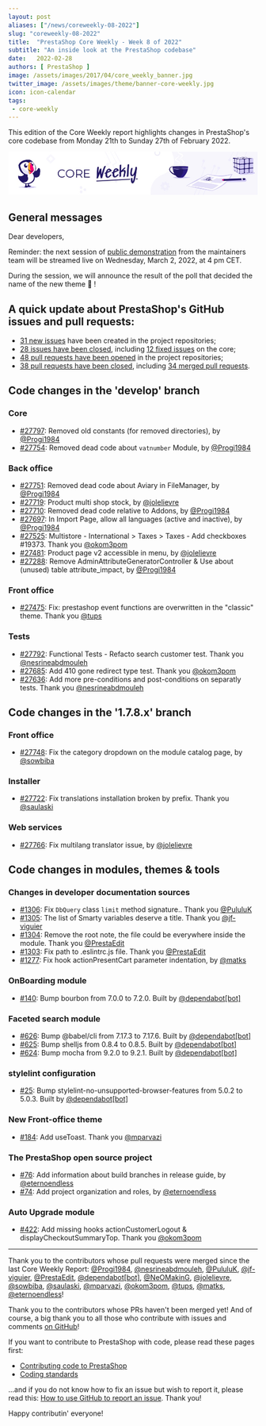 ```yaml
---
layout: post
aliases: ["/news/coreweekly-08-2022"]
slug: "coreweekly-08-2022"
title:  "PrestaShop Core Weekly - Week 8 of 2022"
subtitle: "An inside look at the PrestaShop codebase"
date:   2022-02-28
authors: [ PrestaShop ]
image: /assets/images/2017/04/core_weekly_banner.jpg
twitter_image: /assets/images/theme/banner-core-weekly.jpg
icon: icon-calendar
tags:
 - core-weekly
---
```


This edition of the Core Weekly report highlights changes in PrestaShop's core codebase from Monday 21th to Sunday 27th of February 2022.

![Core Weekly banner](/assets/images/2018/12/banner-core-weekly.jpg)

## General messages

Dear developers,

Reminder: the next session of [public demonstration](https://build.prestashop.com/news/upcoming-demo-2-2022/) from the maintainers team will be streamed live on Wednesday, March 2, 2022, at 4 pm CET.

During the session, we will announce the result of the poll that decided the name of the new theme :tada: !


## A quick update about PrestaShop's GitHub issues and pull requests:

- [31 new issues](https://github.com/search?q=org%3APrestaShop+is%3Apublic++-repo%3Aprestashop%2Fprestashop.github.io++is%3Aissue+created%3A2022-02-21..2022-02-27) have been created in the project repositories;
- [28 issues have been closed](https://github.com/search?q=org%3APrestaShop+is%3Apublic++-repo%3Aprestashop%2Fprestashop.github.io++is%3Aissue+closed%3A2022-02-21..2022-02-27), including [12 fixed issues](https://github.com/search?q=org%3APrestaShop+is%3Apublic++-repo%3Aprestashop%2Fprestashop.github.io++is%3Aissue+label%3Afixed+closed%3A2022-02-21..2022-02-27) on the core;
- [48 pull requests have been opened](https://github.com/search?q=org%3APrestaShop+is%3Apublic++-repo%3Aprestashop%2Fprestashop.github.io++is%3Apr+created%3A2022-02-21..2022-02-27) in the project repositories;
- [38 pull requests have been closed](https://github.com/search?q=org%3APrestaShop+is%3Apublic++-repo%3Aprestashop%2Fprestashop.github.io++is%3Apr+closed%3A2022-02-21..2022-02-27), including [34 merged pull requests](https://github.com/search?q=org%3APrestaShop+is%3Apublic++-repo%3Aprestashop%2Fprestashop.github.io++is%3Apr+merged%3A2022-02-21..2022-02-27).



## Code changes in the 'develop' branch


### Core
* [#27797](https://github.com/PrestaShop/PrestaShop/pull/27797): Removed old constants (for removed directories), by [@Progi1984](https://github.com/Progi1984)
* [#27754](https://github.com/PrestaShop/PrestaShop/pull/27754): Removed dead code about `vatnumber` Module, by [@Progi1984](https://github.com/Progi1984)


### Back office
* [#27751](https://github.com/PrestaShop/PrestaShop/pull/27751): Removed dead code about Aviary in FileManager, by [@Progi1984](https://github.com/Progi1984)
* [#27719](https://github.com/PrestaShop/PrestaShop/pull/27719): Product multi shop stock, by [@jolelievre](https://github.com/jolelievre)
* [#27710](https://github.com/PrestaShop/PrestaShop/pull/27710): Removed dead code relative to Addons, by [@Progi1984](https://github.com/Progi1984)
* [#27697](https://github.com/PrestaShop/PrestaShop/pull/27697): In Import Page, allow all languages (active and inactive), by [@Progi1984](https://github.com/Progi1984)
* [#27525](https://github.com/PrestaShop/PrestaShop/pull/27525): Multistore - International > Taxes > Taxes - Add checkboxes #19373. Thank you [@okom3pom](https://github.com/okom3pom)
* [#27481](https://github.com/PrestaShop/PrestaShop/pull/27481): Product page v2 accessible in menu, by [@jolelievre](https://github.com/jolelievre)
* [#27288](https://github.com/PrestaShop/PrestaShop/pull/27288): Remove AdminAttributeGeneratorController & Use about (unused) table attribute_impact, by [@Progi1984](https://github.com/Progi1984)


### Front office
* [#27475](https://github.com/PrestaShop/PrestaShop/pull/27475): Fix: prestashop event functions are overwritten in the "classic" theme. Thank you [@tups](https://github.com/tups)


### Tests
* [#27792](https://github.com/PrestaShop/PrestaShop/pull/27792): Functional Tests - Refacto search customer test. Thank you [@nesrineabdmouleh](https://github.com/nesrineabdmouleh)
* [#27685](https://github.com/PrestaShop/PrestaShop/pull/27685): Add 410 gone redirect type test. Thank you [@okom3pom](https://github.com/okom3pom)
* [#27636](https://github.com/PrestaShop/PrestaShop/pull/27636): Add more pre-conditions and post-conditions on separatly tests. Thank you [@nesrineabdmouleh](https://github.com/nesrineabdmouleh)


## Code changes in the '1.7.8.x' branch


### Front office
* [#27748](https://github.com/PrestaShop/PrestaShop/pull/27748): Fix the category dropdown on the module catalog page, by [@sowbiba](https://github.com/sowbiba)


### Installer
* [#27722](https://github.com/PrestaShop/PrestaShop/pull/27722): Fix translations installation broken by prefix. Thank you [@saulaski](https://github.com/saulaski)


### Web services
* [#27766](https://github.com/PrestaShop/PrestaShop/pull/27766): Fix multilang translator issue, by [@jolelievre](https://github.com/jolelievre)


## Code changes in modules, themes & tools


### Changes in developer documentation sources
* [#1306](https://github.com/PrestaShop/docs/pull/1306): Fix `DbQuery` class `limit` method signature.. Thank you [@PululuK](https://github.com/PululuK)
* [#1305](https://github.com/PrestaShop/docs/pull/1305): The list of Smarty variables deserve a title. Thank you [@jf-viguier](https://github.com/jf-viguier)
* [#1304](https://github.com/PrestaShop/docs/pull/1304): Remove the root note, the file could be everywhere inside the module. Thank you [@PrestaEdit](https://github.com/PrestaEdit)
* [#1303](https://github.com/PrestaShop/docs/pull/1303): Fix path to .eslintrc.js file. Thank you [@PrestaEdit](https://github.com/PrestaEdit)
* [#1277](https://github.com/PrestaShop/docs/pull/1277): Fix hook actionPresentCart parameter indentation, by [@matks](https://github.com/matks)


### OnBoarding module
* [#140](https://github.com/PrestaShop/welcome/pull/140): Bump bourbon from 7.0.0 to 7.2.0. Built by [@dependabot[bot]](https://github.com/apps/dependabot)


### Faceted search module
* [#626](https://github.com/PrestaShop/ps_facetedsearch/pull/626): Bump @babel/cli from 7.17.3 to 7.17.6. Built by [@dependabot[bot]](https://github.com/apps/dependabot)
* [#625](https://github.com/PrestaShop/ps_facetedsearch/pull/625): Bump shelljs from 0.8.4 to 0.8.5. Built by [@dependabot[bot]](https://github.com/apps/dependabot)
* [#624](https://github.com/PrestaShop/ps_facetedsearch/pull/624): Bump mocha from 9.2.0 to 9.2.1. Built by [@dependabot[bot]](https://github.com/apps/dependabot)


### stylelint configuration
* [#25](https://github.com/PrestaShop/stylelint-config/pull/25): Bump stylelint-no-unsupported-browser-features from 5.0.2 to 5.0.3. Built by [@dependabot[bot]](https://github.com/apps/dependabot)


### New Front-office theme
* [#184](https://github.com/PrestaShop/theme-refacto/pull/184): Add useToast. Thank you [@mparvazi](https://github.com/mparvazi)


### The PrestaShop open source project
* [#76](https://github.com/PrestaShop/open-source/pull/76): Add information about build branches in release guide, by [@eternoendless](https://github.com/eternoendless)
* [#74](https://github.com/PrestaShop/open-source/pull/74): Add project organization and roles, by [@eternoendless](https://github.com/eternoendless)


### Auto Upgrade module
* [#422](https://github.com/PrestaShop/autoupgrade/pull/422): Add missing hooks actionCustomerLogout & displayCheckoutSummaryTop. Thank you [@okom3pom](https://github.com/okom3pom)


<hr />

Thank you to the contributors whose pull requests were merged since the last Core Weekly Report: [@Progi1984](https://github.com/Progi1984), [@nesrineabdmouleh](https://github.com/nesrineabdmouleh), [@PululuK](https://github.com/PululuK), [@jf-viguier](https://github.com/jf-viguier), [@PrestaEdit](https://github.com/PrestaEdit), [@dependabot[bot]](https://github.com/apps/dependabot), [@NeOMakinG](https://github.com/NeOMakinG), [@jolelievre](https://github.com/jolelievre), [@sowbiba](https://github.com/sowbiba), [@saulaski](https://github.com/saulaski), [@mparvazi](https://github.com/mparvazi), [@okom3pom](https://github.com/okom3pom), [@tups](https://github.com/tups), [@matks](https://github.com/matks), [@eternoendless](https://github.com/eternoendless)!

Thank you to the contributors whose PRs haven't been merged yet! And of course, a big thank you to all those who contribute with issues and comments [on GitHub](https://github.com/PrestaShop/PrestaShop)!

If you want to contribute to PrestaShop with code, please read these pages first:

 * [Contributing code to PrestaShop](https://devdocs.prestashop.com/1.7/contribute/contribution-guidelines/)
 * [Coding standards](https://devdocs.prestashop.com/1.7/development/coding-standards/)

...and if you do not know how to fix an issue but wish to report it, please read this: [How to use GitHub to report an issue](https://devdocs.prestashop.com/1.7/contribute/contribute-reporting-issues/). Thank you!

Happy contributin' everyone!

